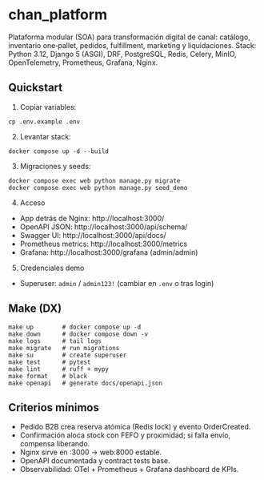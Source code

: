 # chan_platform

Plataforma modular (SOA) para transformación digital de canal: catálogo, inventario one‑pallet, pedidos, fulfillment, marketing y liquidaciones. Stack: Python 3.12, Django 5 (ASGI), DRF, PostgreSQL, Redis, Celery, MinIO, OpenTelemetry, Prometheus, Grafana, Nginx.

## Quickstart

1) Copiar variables:

```
cp .env.example .env
```

2) Levantar stack:

```
docker compose up -d --build
```

3) Migraciones y seeds:

```
docker compose exec web python manage.py migrate
docker compose exec web python manage.py seed_demo
```

4) Acceso

- App detrás de Nginx: http://localhost:3000/
- OpenAPI JSON: http://localhost:3000/api/schema/
- Swagger UI: http://localhost:3000/api/docs/
- Prometheus metrics: http://localhost:3000/metrics
- Grafana: http://localhost:3000/grafana (admin/admin)

5) Credenciales demo

- Superuser: `admin` / `admin123!` (cambiar en `.env` o tras login)

## Make (DX)

```
make up        # docker compose up -d
make down      # docker compose down -v
make logs      # tail logs
make migrate   # run migrations
make su        # create superuser
make test      # pytest
make lint      # ruff + mypy
make format    # black
make openapi   # generate docs/openapi.json
```

## Criterios mínimos

- Pedido B2B crea reserva atómica (Redis lock) y evento OrderCreated.
- Confirmación aloca stock con FEFO y proximidad; si falla envío, compensa liberando.
- Nginx sirve en :3000 → web:8000 estable.
- OpenAPI documentada y contract tests base.
- Observabilidad: OTel + Prometheus + Grafana dashboard de KPIs.

